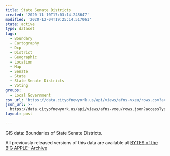```yaml
---
title: State Senate Districts
created: '2020-11-10T17:03:14.248647'
modified: '2020-12-04T19:25:14.517061'
state: active
type: dataset
tags:
  - Boundary
  - Cartography
  - Dcp
  - District
  - Geographic
  - Location
  - Map
  - Senate
  - State
  - State Senate Districts
  - Voting
groups:
  - Local Government
csv_url: 'https://data.cityofnewyork.us/api/views/afns-vxeu/rows.csv?accessType=DOWNLOAD'
json_url: >-
  https://data.cityofnewyork.us/api/views/afns-vxeu/rows.json?accessType=DOWNLOAD
layout: post

---
```

GIS data: Boundaries of State Senate Districts.

All previously released versions of this data are available at <a href="https://www1.nyc.gov/site/planning/data-maps/open-data/bytes-archive.page?sorts[year]=0">BYTES of the BIG APPLE- Archive</a>
